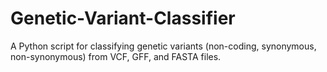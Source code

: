 # Genetic-Variant-Classifier
A Python script for classifying genetic variants (non-coding, synonymous, non-synonymous) from VCF, GFF, and FASTA files.
